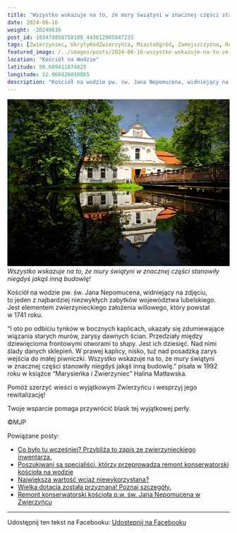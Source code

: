 ```yaml
---
title: "Wszystko wskazuje na to, że mury świątyni w znacznej części stanowiły niegdyś jakąś inną budowlę!"
date: 2024-06-16
weight: -20240616
post_id: 103478058758108_443612905047235
tags: [Zwierzyniec, UkrytyKodZwierzyńca, MiastoOgród, Zamojszczyzna, Roztocze, Lubelskie, villarestituta, turystyka, dziedzictwo, zabytki, krajobrazy, TajemnicePrzeszłości, PodróżeWczasie, MagiczneMiejsce]
featured_image: /../images/posts/2024-06-16-wszystko-wskazuje-na-to-ze-mury-swiatyni-w-znacznej-czesci.jpg
location: "Kościół na Wodzie"
latitude: 50.609411874825
longitude: 22.968428010865
description: "Kościół na wodzie pw. św. Jana Nepomucena, widniejący na zdjęciu, to jeden z najbardziej niezwykłych zabytków województwa lubelskiego. Jest elementem ..."
---
```


![Wszystko wskazuje na to, że mury świątyni w znacznej części stanowiły niegdyś jakąś inną budowlę!](/images/posts/2024-06-16-wszystko-wskazuje-na-to-ze-mury-swiatyni-w-znacznej-czesci.jpg)
*Wszystko wskazuje na to, że mury świątyni w znacznej części stanowiły niegdyś jakąś inną budowlę!*

Kościół na wodzie pw. św. Jana Nepomucena, widniejący na zdjęciu, to jeden z najbardziej niezwykłych zabytków województwa lubelskiego. Jest elementem zwierzynieckiego założenia willowego, który powstał w 1741 roku.

“I oto po odbiciu tynków w bocznych kaplicach, ukazały się zdumiewające wiązania starych murów, zarysy dawnych ścian. Przedziały między dziewięcioma frontowymi otworami to słupy. Jest ich dziesięć. Nad nimi ślady danych sklepień. W prawej kaplicy, nisko, tuż nad posadzką zarys wejścia do małej piwniczki. Wszystko wskazuje na to, że mury świątyni w znacznej części stanowiły niegdyś jakąś inną budowlę.” pisała w 1992 roku w książce “Marysieńka i Zwierzyniec” Halina Matławska.

Pomóż szerzyć wieści o wyjątkowym Zwierzyńcu i wesprzyj jego rewitalizację!

Twoje wsparcie pomaga przywrócić blask tej wyjątkowej perły.



©MJP

Powiązane posty:
- [Co było tu wcześniej? Przybliża to zapis ze zwierzynieckiego inwentarza.](/posts/Co-bylo-tu-wczesniej-Przybliza-to-zapis-ze-zwierzynieckiego)
- [Poszukiwani są specjaliści, którzy przeprowadzą remont konserwatorski kościoła na wodzie](/posts/Poszukiwani-sa-specjalisci-ktorzy-przeprowadza-remont)
- [Największa wartość wciąż niewykorzystana?](/posts/Najwieksza-wartosc-wciaz-niewykorzystana)
- [Wielka dotacja została przyznana! Poznaj szczegóły.](/posts/Wielka-dotacja-zostala-przyznana-Poznaj-szczegoly)
- [Remont konserwatorski kościoła p.w. św. Jana Nepomucena w Zwierzyńcu](/posts/Remont-konserwatorski-kosciola-pw-sw-Jana-Nepomucena)


---

Udostępnij ten tekst na Facebooku:
[Udostępnij na Facebooku](https://www.facebook.com/sharer/sharer.php?u=https://stowarzyszeniewachniewskiej.pl/posts/Wszystko-wskazuje-na-to-ze-mury-swiatyni-w-znacznej-czesci)

<script type="application/ld+json">
{
  "@context": "https://schema.org",
  "@type": "BlogPosting",
  "headline": "Wszystko wskazuje na to, że mury świątyni w znacznej części stanowiły niegdyś jakąś inną budowlę!",
  "datePublished": "2024-06-16",
  "dateModified": "2024-06-16",
  "author": {
    "@type": "Person",
    "name": "Michał Jan Patyk"
  },
  "publisher": {
    "@type": "Organization",
    "name": "Stowarzyszenie im. Aleksandry Wachniewskiej",
    "logo": {
      "@type": "ImageObject",
      "url": "https://stowarzyszeniewachniewskiej.pl/images/logo/logo.svg"
    }
  },
  "mainEntityOfPage": {
    "@type": "WebPage",
    "@id": "https://stowarzyszeniewachniewskiej.pl/posts/wszystko-wskazuje-na-to-ze-mury-swiatyni-w-znacznej-czesci"
  },
  "image": {
    "@type": "ImageObject",
    "url": "https://stowarzyszeniewachniewskiej.pl//images/posts/2024-06-16-wszystko-wskazuje-na-to-ze-mury-swiatyni-w-znacznej-czesci.jpg"
  },
  "articleSection": "Dziedzictwo Kulturowe i Zabytki",
  "keywords": "[Zwierzyniec, UkrytyKodZwierzyńca, MiastoOgród, Zamojszczyzna, Roztocze, Lubelskie, villarestituta, turystyka, dziedzictwo, zabytki, krajobrazy, TajemnicePrzeszłości, PodróżeWczasie, MagiczneMiejsce]",
  "wordCount": 117,
  "articleBody": "Kościół na wodzie pw. św. Jana Nepomucena, widniejący na zdjęciu, to jeden z najbardziej niezwykłych zabytków województwa lubelskiego. Jest elementem zwierzynieckiego założenia willowego, który powstał w 1741 roku.\n\n“I oto po odbiciu tynków w bocznych kaplicach, ukazały się zdumiewające wiązania starych murów, zarysy dawnych ścian. Przedziały między dziewięcioma frontowymi otworami to słupy. Jest ich dziesięć. Nad nimi ślady danych sklepień. W prawej kaplicy, nisko, tuż nad posadzką zarys wejścia do małej piwniczki. Wszystko wskazuje na to, że mury świątyni w znacznej części stanowiły niegdyś jakąś inną budowlę.” pisała w 1992 roku w książce “Marysieńka i Zwierzyniec” Halina Matławska.\n\nPomóż szerzyć wieści o wyjątkowym Zwierzyńcu i wesprzyj jego rewitalizację!\n\nTwoje wsparcie pomaga przywrócić blask tej wyjątkowej perły.\n\n\n\n©MJP",
  "description": "Kościół na wodzie pw. św. Jana Nepomucena, widniejący na zdjęciu, to jeden z najbardziej niezwykłych zabytków województwa lubelskiego. Jest elementem ...",
  "copyrightHolder": {
    "@type": "Person",
    "name": "Michał Jan Patyk"
  }
}
</script>
<script type="application/ld+json">
{
  "@context": "https://schema.org",
  "@type": "BreadcrumbList",
  "itemListElement": [
    {
      "@type": "ListItem",
      "position": 1,
      "name": "Home",
      "item": "https://stowarzyszeniewachniewskiej.pl"
    },
    {
      "@type": "ListItem",
      "position": 2,
      "name": "posts",
      "item": "https://stowarzyszeniewachniewskiej.pl/posts"
    },
    {
      "@type": "ListItem",
      "position": 3,
      "name": "Wszystko wskazuje na to, że mury świątyni w znacznej części stanowiły niegdyś jakąś inną budowlę!",
      "item": "https://stowarzyszeniewachniewskiej.pl/posts/wszystko-wskazuje-na-to-ze-mury-swiatyni-w-znacznej-czesci"
    }
  ]
}
</script>
